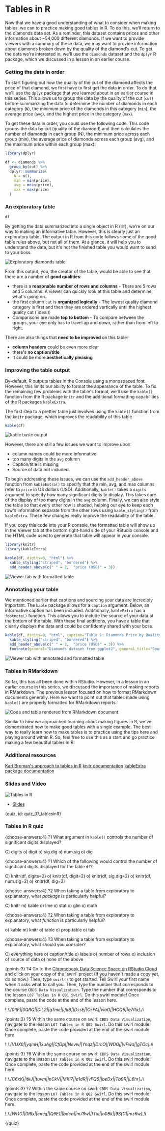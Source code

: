 # Tables in R

Now that we have a good understanding of what to consider when making tables, we can to practice making good tables in R. To do this, we'll return to the diamonds data set. As a reminder, this dataset contains prices and other information about ~54,000 different diamonds. If we want to provide viewers with a summary of these data, we may want to provide information about diamonds broken down by the quality of the diamond's cut. To get the data we're interested in, we'll use the `diamonds` dataset and the `dplyr` R package, which we discussed in a lesson in an earlier course.

### Getting the data in order

To start figuring out how the quality of the cut of the diamond affects the price of that diamond, we first have to first get the data in order. To do that, we'll use the `dplyr` package that you learned about in an earlier course in this series. This allows us to group the data by the quality of the cut (`cut`) before summarizing the data to determine the number of diamonds in each category (`N`), the minimum price of the diamonds in this category (`min`), the average price (`avg`), and the highest price in the category (`max`).

To get these data in order, you could use the following code. This code groups the data by cut (quality of the diamond) and then calculates the number of diamonds in each group (N), the minimum price across each group (min), the average price of diamonds across each group (avg), and the maximum price within each group (max):

```r
library(dplyr)

df <- diamonds %>% 
  group_by(cut) %>%
  dplyr::summarize(
    N = n(), 
    min = min(price), 
    avg = mean(price), 
    max = max(price)
  )
```

### An exploratory table

```r
df
```

By getting the data summarized into a single object in R (`df`), we're on our way to making an informative table. However, this is clearly just an exploratory table. The output in R from this code follows some of the good table rules above, but not all of them.  At a glance, it will help you to understand the data, but it's not the finished table you would want to send to your boss. 

![Exploratory diamonds table](images/07_tablesinR/07_dataviz_tablesinR-3.png)

From this output, you, the creator of the table, would be able to see that there are a number of **good qualities**: 

* there is a **reasonable number of rows and columns** - There are 5 rows and 5 columns. A viewer can quickly look at this table and determine what's going on.
* the first column `cut` is **organized logically** - The lowest quality diamond category is first and then they are ordered vertically until the highest quality cut (`ideal))
* Comparisons are made **top to bottom** - To compare between the groups, your eye only has to travel up and down, rather than from left to right. 

There are also things that **need to be improved** on this table:

* **column headers** could be even more clear
* there's **no caption/title**
* It could be more **aesthetically pleasing**

### Improving the table output

By-default, R outputs tables in the Console using a monospaced font. However, this limits our ability to format the appearance of the table. To fix the remaining few problems with the table's format, we'll use the `kable()` function from the R package `knitr` and the additional formatting capabilities of the R packages `kableExtra`.

The first step to a prettier table just involves using the `kable()` function from the `knitr` package, which improves the readability of this table

```r
kable(df)
```

![kable basic output](images/07_tablesinR/07_dataviz_tablesinR-4.png) 

However, there are still a few issues we want to improve upon:

* column names could be more informative
* too many digits in the `avg` column
* Caption/title is missing
* Source of data not included.

To begin addressing these issues, we can use the `add_header_above` function from `kableExtra()` to specify that the min, avg, and max columns refer to `price` in US dollars (USD). Additionally, `kable()` takes a `digits` argument to specify how many significant digits to display. This takes care of the display of too many digits in the `avg` column. Finally, we can also style the table so that every other row is shaded, helping our eye to keep each row's information separate from the other rows using `kable_styling()` from `kableExtra`.  These few changes really improve the readability of the table. 

If you copy this code into your R console, the formatted table will show up in the Viewer tab at the bottom right-hand side of your RStudio console and the HTML code used to generate that table will appear in your console. 

```r
library(knitr)
library(kableExtra)

kable(df, digits=0, "html") %>%
  kable_styling("striped", "bordered") %>% 
  add_header_above(c(" " = 2,  "price (USD)" = 3)) 
```  

![Viewer tab with formatted table](images/07_tablesinR/07_dataviz_tablesinR-6.png)

### Annotating your table

We mentioned earlier that captions and sourcing your data are incredibly important. The `kable` package allows for a `caption` argument. Below, an informative caption has been included. Additionally, `kableExtra` has a `footnote()` function. This allows you to include the source of your data at the bottom of the table. With these final additions, you have a table that clearly displays the data and could be confidently shared with your boss. 

```r
kable(df, digits=0, "html", caption="Table 1: Diamonds Price by Quality of Cut. Most Diamonds are of the highest quality cut and the most expensive diamonds are of the highest quality") %>%
  kable_styling("striped", "bordered") %>% 
  add_header_above(c(" " = 2,  "price (USD)" = 3)) %>% 
  footnote(general="Diamonds dataset from ggplot2", general_title="Source:",footnote_as_chunk = T)
```  
![Viewer tab with annotated and formatted table](images/07_tablesinR/07_dataviz_tablesinR-8.png)

### Tables in RMarkdown

So far, this has all been done within RStudio. However, in a lesson in an earlier course in this series, we discussed the importance of making reports in RMarkdown. The previous lesson focused on how to format RMarkdown documents generally. Here we want to point out that tables made using `kable()` are properly formatted for RMarkdown reports. 

![Code and table rendered from RMarkdown document](images/07_tablesinR/07_dataviz_tablesinR-9.png)

Similar to how we approached learning about making figures in R, we've demonstrated how to make good tables with a single example. The best way to really learn how to make tables is to practice using the tips here and playing around within R. So, feel free to use this as a start and go practice making a few beautiful tables in R!

### Additional resources
[Karl Broman's approach to tables in R](http://kbroman.org/knitr_knutshell/pages/figs_tables.html)
[knitr documentation](https://cran.r-project.org/web/packages/knitr/knitr.pdf)
[kableExtra package documentation](https://cran.r-project.org/web/packages/kableExtra/vignettes/awesome_table_in_html.html)


### Slides and Video

![Tables in R](https://www.youtube.com/watch?v=tKEmKNNn2AI)

* [Slides](https://docs.google.com/presentation/d/1vjyG1vibsmtXrPA1hs2HS3MfjsPMjRDEmBEsVlgkIxg/edit?usp=sharing)


{quiz, id: quiz_07_tablesinR}

### Tables In R quiz

{choose-answers:4}
?1 What argument in `kable()` controls the number of significant digits displayed?

C) digits
o) digit
o) sig.dig
o) num.sig
o) dig

{choose-answers:4}
?1 Which of the following would control the number of significant digits displayed for the table `df`?

C) knitr(df, digits=2)
o) knitr(df, digit=2)
o) knitr(df, sig.dig=2)
o) knitr(df, num.sig=2)
o) knitr(df, dig=2)

{choose-answers:4}
?2 When taking a table from exploratory to explanatory, what *package* is particularly helpful?

C) knitr
m) kable
o) lme
o) stat
o) glm
o) math

{choose-answers:4}
?2 When taking a table from exploratory to explanatory, what *function* is particularly helpful?

o) kable
m) knitr
o) table
o) prop.table
o) tab

{choose-answers:4}
?3 When taking a table from exploratory to explanatory, what should you consider? 

C) everything here
o) caption/title
o) labels
o) number of rows 
o) inclusion of source of data
o) none of the above

{points:3}
?4 Go to the [Chromebook Data Science Space on RStudio Cloud](https://rstudio.cloud/spaces/3919/join?access_code=RUUQ%2BeEgKea0oMF7EJy4UePldyBBMu7d0amv2KFC) and click on your copy of the 'swirl' project (If you haven't made a copy yet, do so now.) Then, type `swirl()` to get started. Tell Swirl your first name when it asks what to call you. Then, type the number that corresponds to the course `CBDS Data Visualization`. Type the number that corresponds to the lesson `L07 Tables in R Q01 Swirl`. Do this swirl module! Once complete, paste the code at the end of the lesson here.

! /.*[0ltF||0QRQ||DiL2||gTme||ifkB||DssE||OsFA||vlaO||HCQ5||q7Ra].*/i


{points:3}
?5 Within the same course on swirl: `CBDS Data Visualization`, navigate to the lesson `L07 Tables in R Q02 Swirl`. Do this swirl module! Once complete, paste the code provided at the end of the swirl module here.

! /.*[VUX0||yqmH||xuAg||CfDp||Nevw||Ynqz||DrcO||WDOj||vFwa||gTOc].*/i

{points:3}
?6 Within the same course on swirl: `CBDS Data Visualization`, navigate to the lesson `L07 Tables in R Q02 Swirl`. Do this swirl module! Once complete, paste the code provided at the end of the swirl module here.

! /.*[C6xK||itkJ||tuvm||nCkV||MKl7||a1dR||vFQ6||beDx||Tb9R||L6hr].*/i

{points:3}
?7 Within the same course on swirl: `CBDS Data Visualization`, navigate to the lesson `L07 Tables in R Q02 Swirl`. Do this swirl module! Once complete, paste the code provided at the end of the swirl module here.

! /.*[Wt1G||DRlx||cmjg||Q6E1||bdca||m79w||fTui||n0Bk||9SfC||mzKw].*/i

{/quiz}
